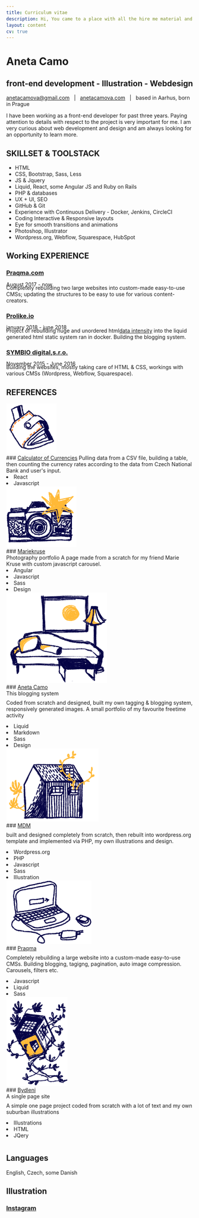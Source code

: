 ```yaml
---
title: Curriculum vitae
description: Hi, You came to a place with all the hire me material and documentation
layout: content
cv: true
---
```


# Aneta Camo
## <a style="pointer-events:none;">front-end development - Illustration - Webdesign</a>
<a href="mailto:anetacamova@gmail.com">anetacamova@gmail.com</a> &nbsp; | &nbsp; <a href="http://www.anetacamova.com">anetacamova.com</a> &nbsp; | &nbsp; based in Aarhus, born in Prague

I have been working as a front-end developer for past three years.
Paying attention to details with respect to the project is very important for me.
I am very curious about web development and design and am always looking for an opportunity to learn more.

## SKILLSET & TOOLSTACK
+ HTML
+ CSS, Bootstrap, Sass, Less
+ JS & Jquery
+ Liquid, React, some Angular JS and Ruby on Rails
+ PHP & databases
+ UX + UI, SEO
+ GitHub & Git
+ Experience with Continuous Delivery - Docker, Jenkins, CircleCI
+ Coding Interactive & Responsive layouts
+ Eye for smooth transitions and animations
+ Photoshop, Illustrator
+ Wordpress.org, Webflow, Squarespace, HubSpot

## Working EXPERIENCE
### <a href="https://www.praqma.com" target="_blank">Praqma.com</a>
<p style="margin-top:-4px; margin-bottom: -8px; font-weight: 400;">August 2017 - now</p>
Completely rebuilding two large websites into custom-made easy-to-use CMSs; updating the structures to be easy to use for various content-creators.

### <a href="https://www.prolike.io" target="_blank">Prolike.io</a>
<p style="margin-top:-4px; margin-bottom: -8px; font-weight: 400;">january 2018 - june 2018</p>
Project of rebuilding huge and unordered html<a href="https://dataintensity.com/">data intensity</a> into the liquid generated html static system ran in docker. Building the blogging system.

### <a href="https://www.symbio.agency" target="_blank">SYMBIO digital,s.r.o.</a>
<p style="margin-top:-4px; margin-bottom: -8px; font-weight: 400;">November 2015 - June 2016</p>
Building the websites, mostly taking care of HTML & CSS, workings with various CMSs (Wordpress, Webflow, Squarespace).


## REFERENCES

<div class="box" markdown="1">
<div class="circle"><a href="/kurzovnilistky" target="_blank"><img src="/images/penezenka.png" alt="a wallet illustration"></a></div>
### <a href="/kurzovnilistky" target="_blank">Calculator of Currencies</a>
Pulling data from a CSV file, building a table, then counting the currency rates according to the data from Czech National Bank and user's input.
<div class="tags"><li>React</li><li>Javascript</li></div>
</div>

<div class="box" markdown="1">
<div class="circle"><a href="http://www.anetacamo.com/mk" target="_blank"><img src="/images/fotoaparat.png" alt="a camera illustration"></a></div>
### <a href="http://www.anetacamo.com/mk" target="_blank">Mariekruse</a><br>Photography portfolio
A page made from a scratch for my friend Marie Kruse with custom javascript carousel.
<div class="tags"><li>Angular</li><li>Javascript</li><li>Sass</li><li>Design</li></div>
</div>

<div class="box" markdown="1">
<div class="circle"><a href="/" target="_blank"><img src="/images/obyvak.png" alt="a living room illustration"></a></div>
### <a href="/" target="_blank">Aneta Camo</a><br>This blogging system
<p style="margin-top: 8px; margin-bottom: 12px;">Coded from scratch and designed, built my own tagging & blogging system, responsively generated images. A small portfolio of my favourite freetime activity</p>
<div class="tags"><li>Liquid</li><li>Markdown</li><li>Sass</li><li>Design</li></div>
</div>  

<div class="box" markdown="1">
<div class="circle"><a href="http://www.anetacamo.com/wordpress" target="_blank"><img src="/images/bydleni.png" alt="a home illustration"></a></div>
### <a href="http://www.anetacamo.com/wordpress" target="_blank">MDM</a>
<p style="margin-top: 8px; margin-bottom: 12px;">
built and designed completely from scratch, then rebuilt into wordpress.org template and implemented via PHP, my own illustrations and design.</p>
<div class="tags"><li>Wordpress.org</li><li>PHP</li><li>Javascript</li><li>Sass</li><li>Illustration</li></div>
</div>  

<div class="box" markdown="1">
<div class="circle"><a href="http://www.praqma.com/" target="_blank"><img src="/images/laptop.png" alt="a computer illustration"></a></div>
### <a href="http://www.praqma.com/" target="_blank">Praqma</a>
<p style="margin-top: 8px; margin-bottom: 12px;">
Completely rebuilding a large website into a custom-made easy-to-use CMSs. Building blogging, tagigng, pagination, auto image compression. Carousels, filters etc.</p>
<div class="tags"><li>Javascript</li><li>Liquid</li><li>Sass</li></div>
</div>

<div class="box" markdown="1">
<div class="circle"><a href="http://dostupnebydleni.soc.cas.cz/" target="_blank"><img src="/images/hypoteka.png" alt="a house carried by plants illustration"></a></div>
### <a href="http://dostupnebydleni.soc.cas.cz/" target="_blank">Bydleni</a><br>A single page site
<p style="margin-top: 8px; margin-bottom: 12px;">
A simple one page project coded from scratch with a lot of text and my own suburban illustrations</p>
<div class="tags"><li>Illustrations</li><li>HTML</li><li>JQery</li></div>
</div>
<div style="width: 100%; height: 40px; float: left;"></div>

## Languages
English, Czech, some Danish

## Illustration
### <a href="https://www.instagram.com/aneccca" target="_blank">Instagram</a>
<br><br>
